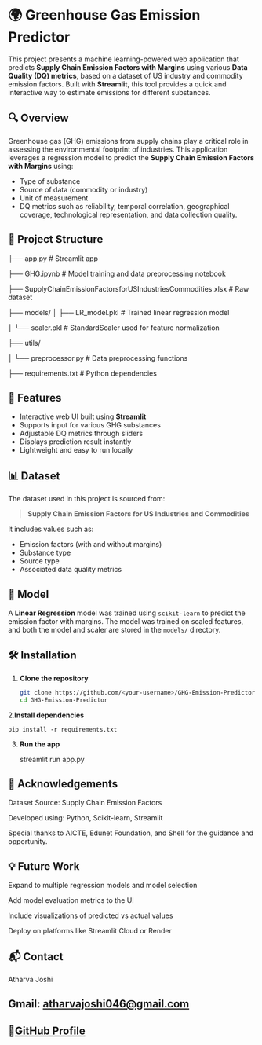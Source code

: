 # 🌍 Greenhouse Gas Emission Predictor

This project presents a machine learning-powered web application that predicts **Supply Chain Emission Factors with Margins** using various **Data Quality (DQ) metrics**, based on a dataset of US industry and commodity emission factors. Built with **Streamlit**, this tool provides a quick and interactive way to estimate emissions for different substances.

## 🔍 Overview

Greenhouse gas (GHG) emissions from supply chains play a critical role in assessing the environmental footprint of industries. This application leverages a regression model to predict the **Supply Chain Emission Factors with Margins** using:
- Type of substance
- Source of data (commodity or industry)
- Unit of measurement
- DQ metrics such as reliability, temporal correlation, geographical coverage, technological representation, and data collection quality.

## 📁 Project Structure
├── app.py # Streamlit app

├── GHG.ipynb # Model training and data preprocessing notebook

├── SupplyChainEmissionFactorsforUSIndustriesCommodities.xlsx # Raw dataset

├── models/
│ ├── LR_model.pkl # Trained linear regression model

│ └── scaler.pkl # StandardScaler used for feature normalization

├── utils/

│ └── preprocessor.py # Data preprocessing functions

├── requirements.txt # Python dependencies

## 🚀 Features

- Interactive web UI built using **Streamlit**
- Supports input for various GHG substances
- Adjustable DQ metrics through sliders
- Displays prediction result instantly
- Lightweight and easy to run locally

## 📊 Dataset

The dataset used in this project is sourced from:
> **Supply Chain Emission Factors for US Industries and Commodities**

It includes values such as:
- Emission factors (with and without margins)
- Substance type
- Source type
- Associated data quality metrics

## 🧠 Model

A **Linear Regression** model was trained using `scikit-learn` to predict the emission factor with margins. The model was trained on scaled features, and both the model and scaler are stored in the `models/` directory.

## 🛠️ Installation

1. **Clone the repository**
   ```bash
   git clone https://github.com/<your-username>/GHG-Emission-Predictor.git
   cd GHG-Emission-Predictor
2.**Install dependencies**
   
    pip install -r requirements.txt

3. **Run the app**

   streamlit run app.py
   
## 🙌 Acknowledgements
Dataset Source: Supply Chain Emission Factors

Developed using: Python, Scikit-learn, Streamlit

Special thanks to AICTE, Edunet Foundation, and Shell for the guidance and opportunity.

## 💡 Future Work
Expand to multiple regression models and model selection

Add model evaluation metrics to the UI

Include visualizations of predicted vs actual values

Deploy on platforms like Streamlit Cloud or Render
## 📬 Contact
   Atharva Joshi
## Gmail: atharvajoshi046@gmail.com
## 🔗[GitHub Profile](https://github.com/atharvaajaj)

